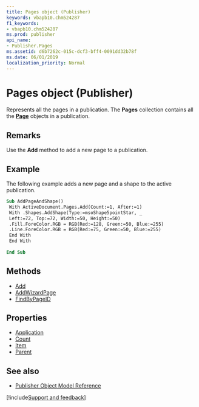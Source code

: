 ```yaml
---
title: Pages object (Publisher)
keywords: vbapb10.chm524287
f1_keywords:
- vbapb10.chm524287
ms.prod: publisher
api_name:
- Publisher.Pages
ms.assetid: d6b7262c-015c-dcf3-bff4-0091dd32b78f
ms.date: 06/01/2019
localization_priority: Normal
---
```



# Pages object (Publisher)

Represents all the pages in a publication. The **Pages** collection contains all the **[Page](Publisher.Page.md)** objects in a publication.
 
## Remarks

Use the **Add** method to add a new page to a publication. 

## Example

The following example adds a new page and a shape to the active publication.

```vb
Sub AddPageAndShape() 
 With ActiveDocument.Pages.Add(Count:=1, After:=1) 
 With .Shapes.AddShape(Type:=msoShape5pointStar, _ 
 Left:=72, Top:=72, Width:=50, Height:=50) 
 .Fill.ForeColor.RGB = RGB(Red:=128, Green:=50, Blue:=255) 
 .Line.ForeColor.RGB = RGB(Red:=75, Green:=50, Blue:=255) 
 End With 
 End With 
 
End Sub
```


## Methods

- [Add](Publisher.Pages.Add.md)
- [AddWizardPage](Publisher.Pages.AddWizardPage.md)
- [FindByPageID](Publisher.Pages.FindByPageID.md)

## Properties

- [Application](Publisher.Pages.Application.md)
- [Count](Publisher.Pages.Count.md)
- [Item](Publisher.Pages.Item.md)
- [Parent](Publisher.Pages.Parent.md)

## See also

- [Publisher Object Model Reference](overview/publisher/object-model.md)



[!include[Support and feedback](~/includes/feedback-boilerplate.md)]